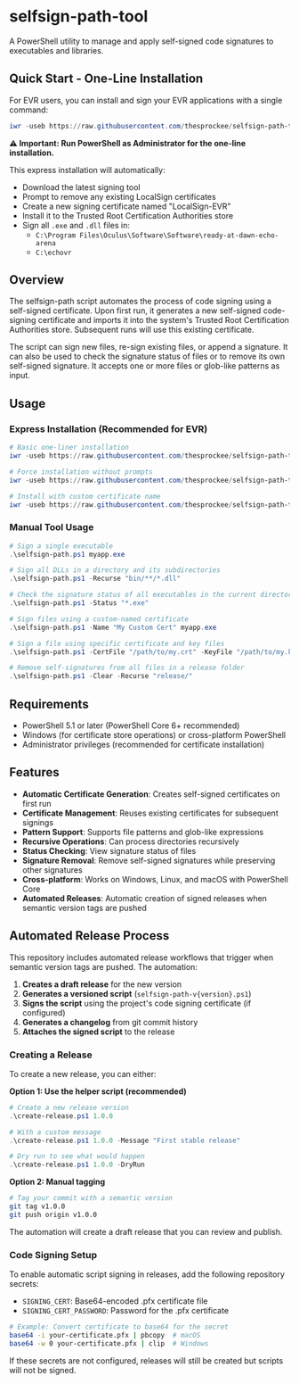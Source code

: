 # selfsign-path-tool

A PowerShell utility to manage and apply self-signed code signatures to executables and libraries.

## Quick Start - One-Line Installation

For EVR users, you can install and sign your EVR applications with a single command:

```powershell
iwr -useb https://raw.githubusercontent.com/thesprockee/selfsign-path-tool/main/install.ps1 | iex
```

**⚠️ Important: Run PowerShell as Administrator for the one-line installation.**

This express installation will automatically:
- Download the latest signing tool
- Prompt to remove any existing LocalSign certificates
- Create a new signing certificate named "LocalSign-EVR"
- Install it to the Trusted Root Certification Authorities store
- Sign all `.exe` and `.dll` files in:
  - `C:\Program Files\Oculus\Software\Software\ready-at-dawn-echo-arena`
  - `C:\echovr`

## Overview

The selfsign-path script automates the process of code signing using a self-signed certificate. Upon first run, it generates a new self-signed code-signing certificate and imports it into the system's Trusted Root Certification Authorities store. Subsequent runs will use this existing certificate.

The script can sign new files, re-sign existing files, or append a signature. It can also be used to check the signature status of files or to remove its own self-signed signature. It accepts one or more files or glob-like patterns as input.

## Usage

### Express Installation (Recommended for EVR)

```powershell
# Basic one-liner installation
iwr -useb https://raw.githubusercontent.com/thesprockee/selfsign-path-tool/main/install.ps1 | iex

# Force installation without prompts
iwr -useb https://raw.githubusercontent.com/thesprockee/selfsign-path-tool/main/install.ps1 | iex -Command "& { . ([ScriptBlock]::Create(\$input)); Install-LocalSign -Force }"

# Install with custom certificate name
iwr -useb https://raw.githubusercontent.com/thesprockee/selfsign-path-tool/main/install.ps1 | iex -Command "& { . ([ScriptBlock]::Create(\$input)); Install-LocalSign -CertName 'MyCustomCert' }"
```

### Manual Tool Usage

```powershell
# Sign a single executable
.\selfsign-path.ps1 myapp.exe

# Sign all DLLs in a directory and its subdirectories
.\selfsign-path.ps1 -Recurse "bin/**/*.dll"

# Check the signature status of all executables in the current directory
.\selfsign-path.ps1 -Status "*.exe"

# Sign files using a custom-named certificate
.\selfsign-path.ps1 -Name "My Custom Cert" myapp.exe

# Sign a file using specific certificate and key files
.\selfsign-path.ps1 -CertFile "/path/to/my.crt" -KeyFile "/path/to/my.key" myapp.exe

# Remove self-signatures from all files in a release folder
.\selfsign-path.ps1 -Clear -Recurse "release/"
```

## Requirements

- PowerShell 5.1 or later (PowerShell Core 6+ recommended)
- Windows (for certificate store operations) or cross-platform PowerShell
- Administrator privileges (recommended for certificate installation)

## Features

- **Automatic Certificate Generation**: Creates self-signed certificates on first run
- **Certificate Management**: Reuses existing certificates for subsequent signings
- **Pattern Support**: Supports file patterns and glob-like expressions
- **Recursive Operations**: Can process directories recursively
- **Status Checking**: View signature status of files
- **Signature Removal**: Remove self-signed signatures while preserving other signatures
- **Cross-platform**: Works on Windows, Linux, and macOS with PowerShell Core 
- **Automated Releases**: Automatic creation of signed releases when semantic version tags are pushed

## Automated Release Process

This repository includes automated release workflows that trigger when semantic version tags are pushed. The automation:

1. **Creates a draft release** for the new version
2. **Generates a versioned script** (`selfsign-path-v{version}.ps1`) 
3. **Signs the script** using the project's code signing certificate (if configured)
4. **Generates a changelog** from git commit history
5. **Attaches the signed script** to the release

### Creating a Release

To create a new release, you can either:

**Option 1: Use the helper script (recommended)**
```powershell
# Create a new release version
.\create-release.ps1 1.0.0

# With a custom message
.\create-release.ps1 1.0.0 -Message "First stable release"

# Dry run to see what would happen
.\create-release.ps1 1.0.0 -DryRun
```

**Option 2: Manual tagging**
```bash
# Tag your commit with a semantic version
git tag v1.0.0
git push origin v1.0.0
```

The automation will create a draft release that you can review and publish.

### Code Signing Setup

To enable automatic script signing in releases, add the following repository secrets:

- `SIGNING_CERT`: Base64-encoded .pfx certificate file
- `SIGNING_CERT_PASSWORD`: Password for the .pfx certificate

```bash
# Example: Convert certificate to base64 for the secret
base64 -i your-certificate.pfx | pbcopy  # macOS
base64 -w 0 your-certificate.pfx | clip  # Windows
```

If these secrets are not configured, releases will still be created but scripts will not be signed.
